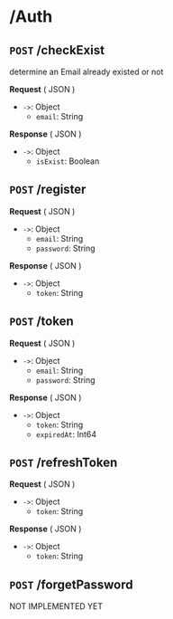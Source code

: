 # /Auth
## `POST` /checkExist
determine an Email already existed or not

**Request** ( JSON )

- `->`: Object
    - `email`: String

**Response** ( JSON )

- `->`: Object
    - `isExist`: Boolean

## `POST` /register

**Request** ( JSON )

- `->`: Object
    - `email`: String
    - `password`: String

**Response** ( JSON )

- `->`: Object
    - `token`: String

## `POST` /token

**Request** ( JSON )

- `->`: Object
    - `email`: String
    - `password`: String

**Response** ( JSON )

- `->`: Object
    - `token`: String
    - `expiredAt`: Int64

## `POST` /refreshToken

**Request** ( JSON )

- `->`: Object
    - `token`: String

**Response** ( JSON )

- `->`: Object
    - `token`: String

## `POST` /forgetPassword
NOT IMPLEMENTED YET